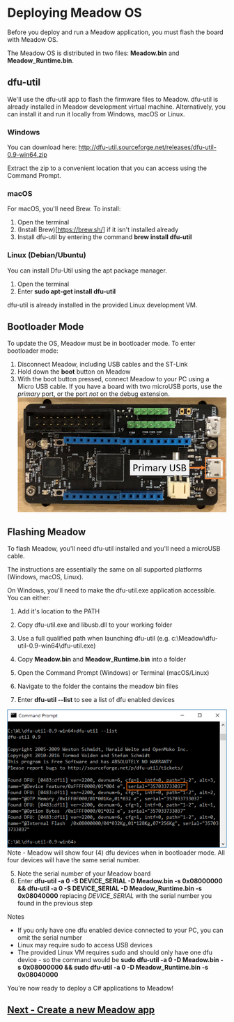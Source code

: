 # Deploying Meadow OS

Before you deploy and run a Meadow application, you must flash the board with Meadow OS.

The Meadow OS is distributed in two files: **Meadow.bin** and **Meadow_Runtime.bin**.

## dfu-util
We'll use the dfu-util app to flash the firmware files to Meadow. dfu-util is already installed in Meadow development virtual machine.
Alternatively, you can install it and run it locally from Windows, macOS or Linux.

### Windows
You can download here: http://dfu-util.sourceforge.net/releases/dfu-util-0.9-win64.zip 

Extract the zip to a convenient location that you can access using the Command Prompt.

### macOS
For macOS, you'll need Brew. To install:
1. Open the terminal
1. (Install Brew)[https://brew.sh/] if it isn't installed already
1. Install dfu-util by entering the command **brew install dfu-util**

### Linux (Debian/Ubuntu)
You can install Dfu-Util using the apt package manager.
1. Open the terminal
1. Enter **sudo apt-get install dfu-util**

dfu-util is already installed in the provided Linux development VM.

## Bootloader Mode
To update the OS, Meadow must be in bootloader mode. To enter bootloader mode:
1. Disconnect Meadow, including USB cables and the ST-Link
1. Hold down the **boot** button on Meadow
1. With the boot button pressed, connect Meadow to your PC using a Micro USB cable. If you have a board with two microUSB ports, use the *primary* port, or the port *not* on the debug extension.
![Primary USB port](./primary_usb.png)

## Flashing Meadow
To flash Meadow, you'll need dfu-util installed and you'll need a microUSB cable.

The instructions are essentially the same on all supported platforms (Windows, macOS, Linux).

On Windows, you'll need to make the dfu-util.exe application accessible. You can either:
1. Add it's location to the PATH
1. Copy dfu-util.exe and libusb.dll to your working folder
1. Use a full qualified path when launching dfu-util (e.g. c:\Meadow\dfu-util-0.9-win64\dfu-util.exe)

1. Copy **Meadow.bin** and **Meadow_Runtime.bin** into a folder
1. Open the Command Prompt (Windows) or Terminal (macOS/Linux)
1. Navigate to the folder the contains the meadow bin files
1. Enter **dfu-util --list** to see a list of dfu enabled devices

![dfu-util --list (Windows)](./dfu_serial.png)
Note - Meadow will show four (4) dfu devices when in bootloader mode. All four devices will have the same serial number.

5. Note the serial number of your Meadow board
1. Enter **dfu-util -a 0 -S DEVICE_SERIAL -D Meadow.bin -s 0x08000000 && dfu-util -a 0 -S DEVICE_SERIAL -D Meadow_Runtime.bin -s 0x08040000** replacing *DEVICE_SERIAL* with the serial number you found in the previous step

Notes
* If you only have one dfu enabled device connected to your PC, you can omit the serial number 
* Linux may require sudo to access USB devices
* The provided Linux VM requires sudo and should only have one dfu device - so the command would be **sudo dfu-util -a 0 -D Meadow.bin -s 0x08000000 && sudo dfu-util -a 0 -D Meadow_Runtime.bin -s 0x08040000**

You're now ready to deploy a C# applications to Meadow!

## [Next - Create a new Meadow app](/guides/Getting_Started/Create_App/index.html)
